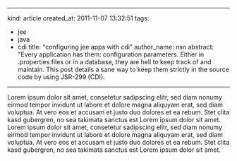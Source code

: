 -----
  kind: article
  created_at: 2011-11-07 13:32:51
  tags:
  - jee
  - java
  - cdi
  title: "configuring jee apps with cdi"
  author_name: nsn
  abstract: "Every application has them: configuration parameters. Either in .properties files or in a database, they are hell to keep track of and maintain. This post details a sane way to keep them strictly in the source code by using JSR-299 (CDI).
-----

Lorem ipsum dolor sit amet, consetetur sadipscing elitr, sed diam nonumy eirmod tempor invidunt ut labore et dolore magna aliquyam erat, sed diam voluptua. At vero eos et accusam et justo duo dolores et ea rebum. Stet clita kasd gubergren, no sea takimata sanctus est Lorem ipsum dolor sit amet. Lorem ipsum dolor sit amet, consetetur sadipscing elitr, sed diam nonumy eirmod tempor invidunt ut labore et dolore magna aliquyam erat, sed diam voluptua. At vero eos et accusam et justo duo dolores et ea rebum. Stet clita kasd gubergren, no sea takimata sanctus est Lorem ipsum dolor sit amet.
